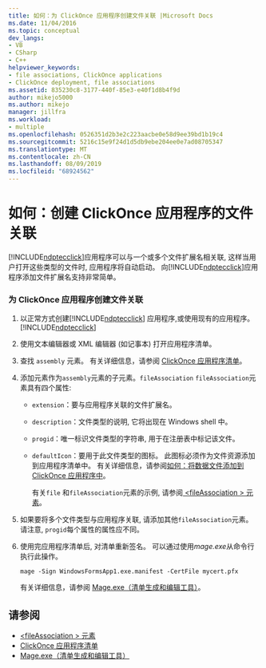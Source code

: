 ```yaml
---
title: 如何：为 ClickOnce 应用程序创建文件关联 |Microsoft Docs
ms.date: 11/04/2016
ms.topic: conceptual
dev_langs:
- VB
- CSharp
- C++
helpviewer_keywords:
- file associations, ClickOnce applications
- ClickOnce deployment, file associations
ms.assetid: 835230c8-3177-440f-85e3-e40f1d8b4f9d
author: mikejo5000
ms.author: mikejo
manager: jillfra
ms.workload:
- multiple
ms.openlocfilehash: 0526351d2b3e2c223aacbe0e58d9ee39bd1b19c4
ms.sourcegitcommit: 5216c15e9f24d1d5db9ebe204ee0e7ad08705347
ms.translationtype: MT
ms.contentlocale: zh-CN
ms.lasthandoff: 08/09/2019
ms.locfileid: "68924562"
---
```

# <a name="how-to-create-file-associations-for-a-clickonce-application"></a>如何：创建 ClickOnce 应用程序的文件关联
[!INCLUDE[ndptecclick](../deployment/includes/ndptecclick_md.md)]应用程序可以与一个或多个文件扩展名相关联, 这样当用户打开这些类型的文件时, 应用程序将自动启动。 向[!INCLUDE[ndptecclick](../deployment/includes/ndptecclick_md.md)]应用程序添加文件扩展名支持非常简单。

### <a name="to-create-file-associations-for-a-clickonce-application"></a>为 ClickOnce 应用程序创建文件关联

1. 以正常方式创建[!INCLUDE[ndptecclick](../deployment/includes/ndptecclick_md.md)] 应用程序,或使用现有的应用程序。[!INCLUDE[ndptecclick](../deployment/includes/ndptecclick_md.md)]

2. 使用文本编辑器或 XML 编辑器 (如记事本) 打开应用程序清单。

3. 查找 `assembly` 元素。 有关详细信息，请参阅 [ClickOnce 应用程序清单](../deployment/clickonce-application-manifest.md)。

4. 添加元素作为`assembly`元素的子元素。`fileAssociation` `fileAssociation`元素具有四个属性:

   - `extension`：要与应用程序关联的文件扩展名。

   - `description`：文件类型的说明, 它将出现在 Windows shell 中。

   - `progid`：唯一标识文件类型的字符串, 用于在注册表中标记该文件。

   - `defaultIcon`：要用于此文件类型的图标。 此图标必须作为文件资源添加到应用程序清单中。 有关详细信息，请参阅[如何：将数据文件添加到 ClickOnce 应用程序中](../deployment/how-to-include-a-data-file-in-a-clickonce-application.md)。

     有关`file` 和`fileAssociation`元素的示例, 请参阅[ \<fileAssociation > 元素](../deployment/fileassociation-element-clickonce-application.md)。

5. 如果要将多个文件类型与应用程序关联, 请添加其他`fileAssociation`元素。 请注意, `progid`每个属性的属性应不同。

6. 使用完应用程序清单后, 对清单重新签名。 可以通过使用*mage.exe*从命令行执行此操作。

    `mage -Sign WindowsFormsApp1.exe.manifest -CertFile mycert.pfx`

    有关详细信息，请参阅 [Mage.exe（清单生成和编辑工具）](/dotnet/framework/tools/mage-exe-manifest-generation-and-editing-tool)。

## <a name="see-also"></a>请参阅
- [\<fileAssociation > 元素](../deployment/fileassociation-element-clickonce-application.md)
- [ClickOnce 应用程序清单](../deployment/clickonce-application-manifest.md)
- [Mage.exe（清单生成和编辑工具）](/dotnet/framework/tools/mage-exe-manifest-generation-and-editing-tool)
